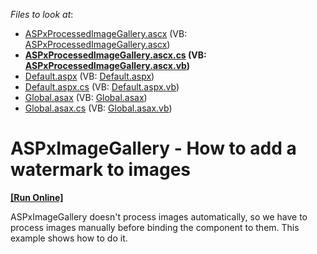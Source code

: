 <!-- default file list -->
*Files to look at*:

* [ASPxProcessedImageGallery.ascx](./CS/Watermark/ASPxProcessedImageGallery.ascx) (VB: [ASPxProcessedImageGallery.ascx](./VB/Watermark/ASPxProcessedImageGallery.ascx))
* **[ASPxProcessedImageGallery.ascx.cs](./CS/Watermark/ASPxProcessedImageGallery.ascx.cs) (VB: [ASPxProcessedImageGallery.ascx.vb](./VB/Watermark/ASPxProcessedImageGallery.ascx.vb))**
* [Default.aspx](./CS/Watermark/Default.aspx) (VB: [Default.aspx](./VB/Watermark/Default.aspx))
* [Default.aspx.cs](./CS/Watermark/Default.aspx.cs) (VB: [Default.aspx.vb](./VB/Watermark/Default.aspx.vb))
* [Global.asax](./CS/Watermark/Global.asax) (VB: [Global.asax](./VB/Watermark/Global.asax))
* [Global.asax.cs](./CS/Watermark/Global.asax.cs) (VB: [Global.asax.vb](./VB/Watermark/Global.asax.vb))
<!-- default file list end -->
# ASPxImageGallery - How to add a watermark to images
<!-- run online -->
**[[Run Online]](https://codecentral.devexpress.com/t446207/)**
<!-- run online end -->


ASPxImageGallery doesn't process images automatically, so we have to process images manually before binding the component to them. This example shows how to do it.

<br/>


